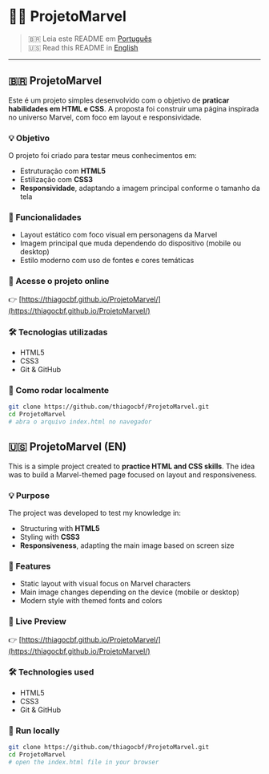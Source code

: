 # 🦸‍♂️ ProjetoMarvel

> 🇧🇷 Leia este README em [Português](#-projetomarvel)  
> 🇺🇸 Read this README in [English](#-projetomarvel-en)

---

## 🇧🇷 ProjetoMarvel

Este é um projeto simples desenvolvido com o objetivo de **praticar habilidades em HTML e CSS**. A proposta foi construir uma página inspirada no universo Marvel, com foco em layout e responsividade.

### 💡 Objetivo

O projeto foi criado para testar meus conhecimentos em:

- Estruturação com **HTML5**
- Estilização com **CSS3**
- **Responsividade**, adaptando a imagem principal conforme o tamanho da tela

### 🧩 Funcionalidades

- Layout estático com foco visual em personagens da Marvel
- Imagem principal que muda dependendo do dispositivo (mobile ou desktop)
- Estilo moderno com uso de fontes e cores temáticas

### 🔗 Acesse o projeto online

👉 [https://thiagocbf.github.io/ProjetoMarvel/](https://thiagocbf.github.io/ProjetoMarvel/)

### 🛠️ Tecnologias utilizadas

- HTML5
- CSS3
- Git & GitHub

### 📁 Como rodar localmente

```bash
git clone https://github.com/thiagocbf/ProjetoMarvel.git
cd ProjetoMarvel
# abra o arquivo index.html no navegador
```

## 🇺🇸 ProjetoMarvel (EN)

This is a simple project created to **practice HTML and CSS skills**. The idea was to build a Marvel-themed page focused on layout and responsiveness.

### 💡 Purpose

The project was developed to test my knowledge in:

- Structuring with **HTML5**
- Styling with **CSS3**
- **Responsiveness**, adapting the main image based on screen size

### 🧩 Features

- Static layout with visual focus on Marvel characters  
- Main image changes depending on the device (mobile or desktop)  
- Modern style with themed fonts and colors

### 🔗 Live Preview

👉 [https://thiagocbf.github.io/ProjetoMarvel/](https://thiagocbf.github.io/ProjetoMarvel/)

### 🛠️ Technologies used

- HTML5  
- CSS3  
- Git & GitHub

### 📁 Run locally

```bash
git clone https://github.com/thiagocbf/ProjetoMarvel.git
cd ProjetoMarvel
# open the index.html file in your browser
